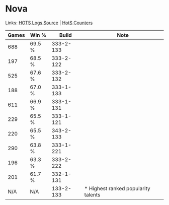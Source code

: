 # Nova

Links: [HOTS Logs Source](https://www.hotslogs.com/Sitewide/HeroDetails?Hero=Nova) | [HotS Counters](http://hotscounters.com/#/hero/Nova)

Games  | Win %  | Build     | Note
-----  | -----  | -----     | ----
688    | 69.5 % | 333-2-133 | 
197    | 68.5 % | 333-2-122 | 
525    | 67.6 % | 333-2-132 | 
188    | 67.0 % | 333-1-133 | 
611    | 66.9 % | 333-1-131 | 
229    | 65.5 % | 333-1-121 | 
220    | 65.5 % | 343-2-133 | 
290    | 63.8 % | 333-1-221 | 
196    | 63.3 % | 333-2-222 | 
201    | 61.7 % | 332-1-131 | 
N/A    | N/A    | 133-2-133 | * Highest ranked popularity talents
